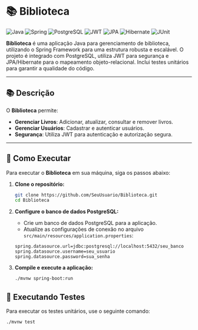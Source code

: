 # 📚 Biblioteca

![Java](https://img.shields.io/badge/Java-007396?style=for-the-badge&logo=java&logoColor=white)
![Spring](https://img.shields.io/badge/Spring-6DB33F?style=for-the-badge&logo=spring&logoColor=white)
![PostgreSQL](https://img.shields.io/badge/PostgreSQL-4169E1?style=for-the-badge&logo=postgresql&logoColor=white)
![JWT](https://img.shields.io/badge/JWT-000000?style=for-the-badge&logo=json-web-tokens&logoColor=white)
![JPA](https://img.shields.io/badge/JPA-0079BF?style=for-the-badge&logo=java&logoColor=white)
![Hibernate](https://img.shields.io/badge/Hibernate-9C84C7?style=for-the-badge&logo=hibernate&logoColor=white)
![JUnit](https://img.shields.io/badge/JUnit-25A162?style=for-the-badge&logo=junit&logoColor=white)

**Biblioteca** é uma aplicação Java para gerenciamento de biblioteca, utilizando o Spring Framework para uma estrutura robusta e escalável. O projeto é integrado com PostgreSQL, utiliza JWT para segurança e JPA/Hibernate para o mapeamento objeto-relacional. Inclui testes unitários para garantir a qualidade do código.

---

## 📚 Descrição

O **Biblioteca** permite:

- **Gerenciar Livros**: Adicionar, atualizar, consultar e remover livros.
- **Gerenciar Usuários**: Cadastrar e autenticar usuários.
- **Segurança**: Utiliza JWT para autenticação e autorização segura.

---

## 🚀 Como Executar

Para executar o **Biblioteca** em sua máquina, siga os passos abaixo:

1. **Clone o repositório:**

    ```bash
    git clone https://github.com/SeuUsuario/Biblioteca.git
    cd Biblioteca
    ```

2. **Configure o banco de dados PostgreSQL:**

   - Crie um banco de dados PostgreSQL para a aplicação.
   - Atualize as configurações de conexão no arquivo `src/main/resources/application.properties`:

    ```properties
    spring.datasource.url=jdbc:postgresql://localhost:5432/seu_banco
    spring.datasource.username=seu_usuario
    spring.datasource.password=sua_senha
    ```

3. **Compile e execute a aplicação:**

    ```bash
    ./mvnw spring-boot:run
    ```

## 🧪 Executando Testes

Para executar os testes unitários, use o seguinte comando:

```bash
./mvnw test
